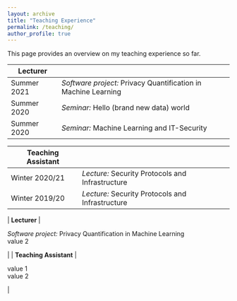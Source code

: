 ```yaml
---
layout: archive
title: "Teaching Experience"
permalink: /teaching/
author_profile: true
---
```


This page provides an overview on my teaching experience so far.


| Lecturer           |                                                               |
| ---------          |:---------                                                      |
| Summer 2021        | *Software project:* Privacy Quantification in Machine Learning |
| Summer 2020        | *Seminar:* Hello (brand new data) world                        |
| Summer 2020        | *Seminar:* Machine Learning and IT-Security                    |

| Teaching Assistant |                                                               |
| ---------          |:---------                                                      |
| Winter 2020/21     | *Lecture:* Security Protocols and Infrastructure               |
| Winter 2019/20     | *Lecture:* Security Protocols and Infrastructure               |



| **Lecturer** | <p>*Software project:* Privacy Quantification in Machine Learning<br>value 2</p> |
| **Teaching Assistant** | <p>value 1<br>value 2</p> |

